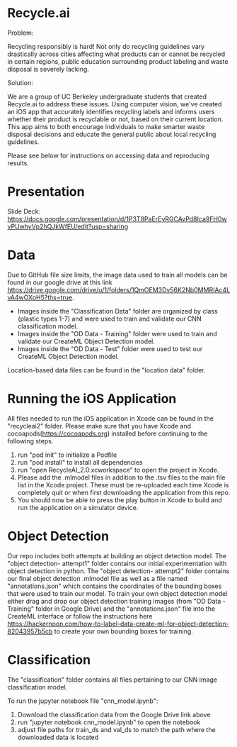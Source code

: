 # Recycle.ai

Problem: 

Recycling responsibly is hard! Not only do recycling guidelines vary drastically across cities affecting what products can or cannot be recycled in certain regions, public education surrounding product labeling and waste disposal is severely lacking. 

Solution:

We are a group of UC Berkeley undergraduate students that created Recycle.ai to address these issues. Using computer vision, we've created an iOS app that accurately identifies recycling labels and informs users whether their product is recyclable or not, based on their current location. This app aims to both encourage individuals to make smarter waste disposal decisions and educate the general public about local recycling guidelines.

Please see below for instructions on accessing data and reproducing results.

# Presentation
Slide Deck: https://docs.google.com/presentation/d/1P3T8PaErEyRGCAvPd8Ica9FH0wvPUwhyVp2hQJkWfEU/edit?usp=sharing


# Data
Due to GitHub file size limits, the image data used to train all models can be found in our google drive at this link https://drive.google.com/drive/u/1/folders/1QmOEM3Dv56K2Nb0MMRIAc4LvA4wOXoH5?ths=true. 
- Images inside the "Classification Data" folder are organized by class (plastic types 1-7) and were used to train and validate our CNN classification model. 
- Images inside the "OD Data - Training" folder were used to train and validate our CreateML Object Detection model.
- Images inside the "OD Data - Test" folder were used to test our CreateML Object Detection model. 

Location-based data files can be found in the "location data" folder. 


# Running the iOS Application
All files needed to run the iOS application in Xcode can be found in the "recycleai2" folder. Please make sure that you have Xcode and cocoapods(https://cocoapods.org) installed before continuing to the following steps. 

1. run "pod init" to initialize a Podfile 
2. run "pod install" to install all dependencies
3. run "open RecycleAI_2.0.xcworkspace" to open the project in Xcode. 
4. Please add the .mlmodel files in addition to the .tsv files to the main file list in the Xcode project. These must be re-uploaded each time Xcode is completely quit or when first downloading the application from this repo. 
5. You should now be able to press the play button in Xcode to build and run the application on a simulator device. 

# Object Detection 
Our repo includes both attempts at building an object detection model. The "object detection- attempt1" folder contains our initial experimentation with object detection in python. The "object detection- attempt2" folder contains our final object detection .mlmodel file as well as a file named "annotations.json" which contains the coordinates of the bounding boxes that were used to train our model. To train your own object detection model either drag and drop our object detection training images (from "OD Data - Training" folder in Google Drive) and the "annotations.json" file into the CreateML interface or follow the instructions here https://hackernoon.com/how-to-label-data-create-ml-for-object-detection-82043957b5cb to create your own bounding boxes for training. 

# Classification
The "classification" folder contains all files pertaining to our CNN image classification model. 

To run the jupyter notebook file "cnn_model.ipynb":
1. Download the classification data from the Google Drive link above
2. run "jupyter notebook cnn_model.ipynb" to open the notebook
3. adjust file paths for train_ds and val_ds to match the path where the downloaded data is located 


